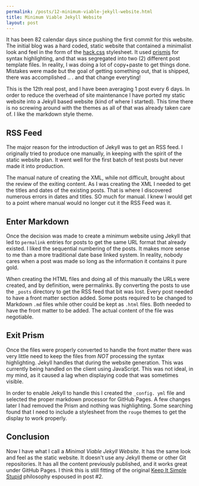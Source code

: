 ```yaml
---
permalink: /posts/12-minimum-viable-jekyll-website.html
title: Minimum Viable Jekyll Website
layout: post
---
```


It has been 82 calendar days since pushing the first commit for this website.
The initial blog was a hard coded, static website that contained a minimalist
look and feel in the form of
the [hack.css](https://sukima.github.io/hackcss-ext/)
stylesheet. It used [prismjs](https://prismjs.com/) for syntax highlighting, and
that was segregated into two (2) different post template files. In reality, I
was doing a lot of copy+paste to get things done. Mistakes were made but the
goal of getting something out, that is shipped, there was accomplished .. . and
that change everyting!

This is the 12th real post, and I have been averaging 1 post every 6 days. In
order to reduce the overhead of site maintenance I have ported my static website
into a Jekyll based website (kind of where I started). This time there is no
screwing around with the themes as all of that was already taken care of. I like
the markdown style theme.

## RSS Feed

The major reason for the introduction of Jekyll was to get an RSS feed. I
originally tried to produce one manually, in keeping with the spirit of the
static website plan. It went well for the first batch of test posts but never
made it into production.

The manual nature of creating the XML, while not difficult, brought about the
review of the exiting content. As I was creating the XML I needed to get the
titles and dates of the existing posts. That is where I discovered numerous
errors in dates and titles. SO much for manual. I knew I would get to a point
where manual would no longer cut it the RSS Feed was it.

## Enter Markdown

Once the decision was made to create a minimum website using Jekyll that led
to `permalink` entries for posts to get the same URL format that already
existed. I liked the sequential numbering of the posts. It makes more sense to
me than a more traditional date base linked system. In reality, nobody cares
when a post was made so long as the information it contains it pure gold.

When creating the HTML files and doing all of this manually the URLs were
created, and by definition, were permalinks. By converting the posts to use
the `_posts` directory to get the RSS feed that bit was lost. Every post needed
to have a front matter section added. Some posts required to be changed to
Markdown `.md` files while other could be kept as `.html` files. Both needed to
have the front matter to be added. The actual content of the file was
negotiable.

## Exit Prism

Once the files were properly converted to handle the front matter there was very
little need to keep the files from *NOT* processing the syntax highlighting.
Jekyll handles that during the website generation. This was currently being
handled on the client using JavaScript. This was not ideal, in my mind, as it
caused a lag when displaying code that was sometimes visible.

In order to enable Jekyll to handle this I created the `_config. yml` file and
selected the proper markdown processor for GitHub Pages. A few changes later I
had removed the Prism and nothing was highlighting. Some searching found that I
need to include a stylesheet from the `rouge` themes to get the display to work
properly.

## Conclusion

Now I have what I call a *Minimal Viable Jekyll Website*. It has the same look
and feel as the static website. It doesn't use any Jekyll theme or other Git
repositories. It has all the content previously published, and it works great
under GitHub Pages. I think this is still fitting of the
original [Keep It Simple Stupid](/posts/1-keep-it-simple-stupid.html) philosophy
espoused in post #2.
